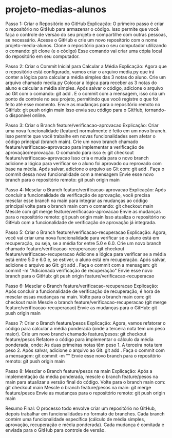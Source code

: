 # projeto-medias-alunos
Passo 1: Criar o Repositório no GitHub
Explicação: O primeiro passo é criar o repositório no GitHub para armazenar o código. Isso permite que você faça o controle de versão do seu projeto e compartilhe com outras pessoas, se necessário.
Acesse o GitHub e crie um novo repositório com o nome projeto-media-alunos.
Clone o repositório para o seu computador utilizando o comando: git clone (e o código)
Esse comando vai criar uma cópia local do repositório em seu computador.

Passo 2: Criar o Commit Inicial para Calcular a Média
Explicação: Agora que o repositório está configurado, vamos criar o arquivo media.py que irá conter a lógica para calcular a média simples das 3 notas do aluno.
Crie um arquivo chamado media.py
Colocar a lógica para receber as 3 notas do aluno e calcular a média simples.
Após salvar o código, adicione o arquivo ao Git com o comando: git add .
E o commit com a mensagem, isso cria um ponto de controle no seu projeto, permitindo que você registre o que foi feito até esse momento.
Envie as mudanças para o repositório remoto no GitHub: git push origin main
Isso envia seu código para o GitHub, tornando-o disponível online.

Passo 3: Criar o Branch feature/verificacao-aprovacao
Explicação: Criar uma nova funcionalidade (feature) normalmente é feito em um novo branch. Isso permite que você trabalhe em novas funcionalidades sem afetar o código principal (branch main).
Crie um novo branch chamado feature/verificacao-aprovacao para implementar a verificação de aprovação/reprovação. O comando para isso é:
git checkout feature/verificacao-aprovacao
Isso cria e muda para o novo branch adicione a lógica para verificar se o aluno foi aprovado ou reprovado com base na média.
Após salvar, adicione o arquivo ao Git com:
git add .
Faça o commit dessa nova funcionalidade com a mensagem
Envie esse novo branch para o repositório remoto:
git push origin main

Passo 4: Mesclar o Branch feature/verificacao-aprovacao 
Explicação: Após concluir a funcionalidade da verificação de aprovação, você precisa mesclar esse branch na main para integrar as mudanças ao código principal volte para o branch main com o comando: git checkout main
Mescle com git merge feature/verificacao-aprovacao
Envie as mudanças para o repositório remoto: git push origin main
Isso atualiza o repositório no GitHub com a funcionalidade de verificação de aprovação já integrada.

Passo 5: Criar o Branch feature/verificacao-recuperacao
Explicação: Agora, você vai criar uma nova funcionalidade para verificar se o aluno está em recuperação, ou seja, se a média for entre 5.0 e 6.0.
Crie um novo branch chamado feature/verificacao-recuperacao:
git checkout  feature/verificacao-recuperacao
Adicione a lógica para verificar se a média está entre 5.0 e 6.0 e, se estiver, o aluno está em recuperação.
Após salvar, adicione o arquivo ao Git:
git add .
Faça o commit com a mensagem:
git commit -m "Adicionada verificação de recuperação"
Envie esse novo branch para o GitHub:
git push origin feature/verificacao-recuperacao

Passo 6: Mesclar o Branch feature/verificacao-recuperacao 
Explicação: Após concluir a funcionalidade de verificação de recuperação, é hora de mesclar essas mudanças na main.
Volte para o branch main com:
git checkout main
Mescle o branch feature/verificacao-recuperacao  (git merge feature/verificacao-recuperacao)
Envie as mudanças para o GitHub: git push origin main

Passo 7: Criar o Branch feature/pesos
Explicação: Agora, vamos refatorar o código para calcular a média ponderada (onde a terceira nota tem um peso maior).
Crie um novo branch chamado feature/pesos:
git checkout  feature/pesos
Refatore o código para implementar o cálculo da média ponderada, onde:
As duas primeiras notas têm peso 1.
A terceira nota tem peso 2.
Após salvar, adicione o arquivo ao Git: git add .
Faça o commit com a mensagem:
git commit -m ""
Envie esse novo branch para o repositório remoto:
git push origin main

Passo 8: Mesclar o Branch feature/pesos na main
Explicação: Após a implementação da média ponderada, mescle o branch feature/pesos na main para atualizar a versão final do código.
Volte para o branch main com:
git checkout main
Mescle o branch feature/pesos na main: git merge feature/pesos
Envie as mudanças para o repositório remoto:
git push origin main

Resumo Final:
O processo todo envolve criar um repositório no GitHub, depois trabalhar em funcionalidades no formato de branches.
Cada branch contém uma funcionalidade específica (cálculo de média simples, aprovação, recuperação e média ponderada).
Cada mudança é comitada e enviada para o GitHub para controle de versão.